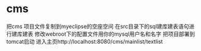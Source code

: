 # cms
把cms 项目文件复制到myeclipse的空座空间
在src目录下的sql建库建表语句进行建库建表 修改webroot下的配置文件用你的mysql用户名和名字 
把项目部署到tomcat启动 
进入主页http://localhost:8080/cms/mainlist/textlist
